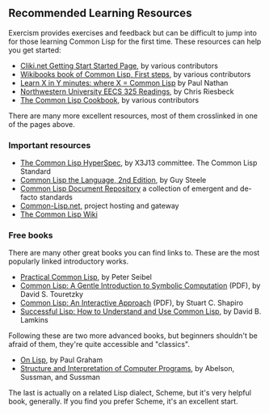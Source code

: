 ## Recommended Learning Resources

Exercism provides exercises and feedback but can be difficult to jump into for those learning Common Lisp for the first time. These resources can help you get started:

* [Cliki.net Getting Start Started Page](http://cliki.net/Getting%20Started), by various contributors
* [Wikibooks book of Common Lisp, First steps](http://en.wikibooks.org/wiki/Common_Lisp/First_steps), by various contributors
* [Learn X in Y minutes: where X = Common Lisp](http://learnxinyminutes.com/docs/common-lisp/) by Paul Nathan
* [Northwestern University EECS 325 Readings](http://www.cs.northwestern.edu/academics/courses/325/readings/readings.php), by Chris Riesbeck
* [The Common Lisp Cookbook](http://cl-cookbook.sourceforge.net/), by various contributors

There are many more excellent resources, most of them crosslinked in one of the pages above.

### Important resources

* [The Common Lisp HyperSpec](http://www.lispworks.com/documentation/common-lisp.html), by X3J13 committee. The Common Lisp Standard
* [Common Lisp the Language, 2nd Edition](http://www.cs.cmu.edu/Groups/AI/html/cltl/cltl2.html), by Guy Steele
* [Common Lisp Document Repository](http://cdr.eurolisp.org/) a collection of emergent and de-facto standards
* [Common-Lisp.net](http://common-lisp.net/), project hosting and gateway
* [The Common Lisp Wiki](http://www.cliki.net/)

### Free books

There are many other great books you can find links to. These are the most popularly linked introductory works.

* [Practical Common Lisp](http://www.gigamonkeys.com/book/), by Peter Seibel
* [Common Lisp: A Gentle Introduction to Symbolic Computation](http://www-cgi.cs.cmu.edu/afs/cs.cmu.edu/user/dst/www/LispBook/index.html) (PDF), by David S. Touretzky
* [Common Lisp: An Interactive Approach](http://www.cse.buffalo.edu/~shapiro/Commonlisp/) (PDF), by Stuart C. Shapiro
* [Successful Lisp: How to Understand and Use Common Lisp](http://psg.com/~dlamkins/sl/cover.html), by David B. Lamkins

Following these are two more advanced books, but beginners shouldn't be afraid of them, they're quite accessible and "classics".

* [On Lisp](http://www.paulgraham.com/onlisptext.html), by Paul Graham
* [Structure and Interpretation of Computer Programs](http://mitpress.mit.edu/sicp/), by Abelson, Sussman, and Sussman

The last is actually on a related Lisp dialect, Scheme, but it's very helpful book, generally. If you find you prefer Scheme, it's an excellent start.

